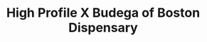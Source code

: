 ---
title: "High Profile X Budega of Boston Dispensary"
url: /boston/high-profile-x-budega-of-boston-dispensary/
shop: cannabis
---